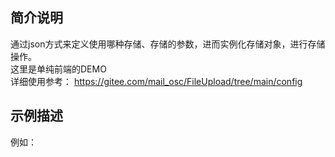 ## 简介说明
通过json方式来定义使用哪种存储、存储的参数，进而实例化存储对象，进行存储操作。  
这里是单纯前端的DEMO  
详细使用参考：  https://gitee.com/mail_osc/FileUpload/tree/main/config

## 示例描述
例如：  
